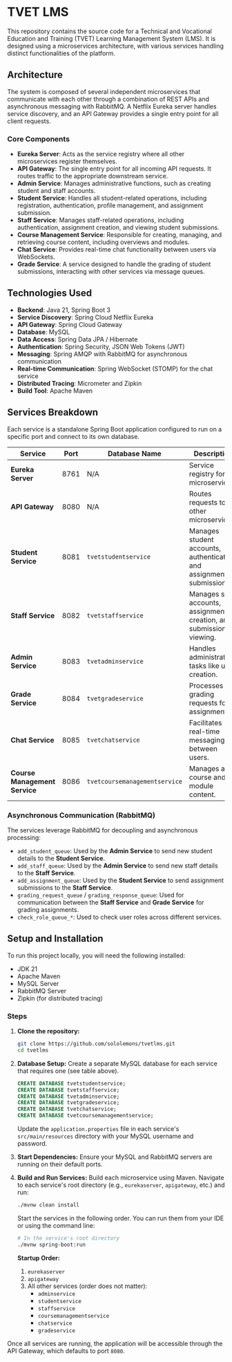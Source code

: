 # TVET LMS


This repository contains the source code for a Technical and Vocational Education and Training (TVET) Learning Management System (LMS). It is designed using a microservices architecture, with various services handling distinct functionalities of the platform.

## Architecture

The system is composed of several independent microservices that communicate with each other through a combination of REST APIs and asynchronous messaging with RabbitMQ. A Netflix Eureka server handles service discovery, and an API Gateway provides a single entry point for all client requests.

### Core Components

*   **Eureka Server**: Acts as the service registry where all other microservices register themselves.
*   **API Gateway**: The single entry point for all incoming API requests. It routes traffic to the appropriate downstream service.
*   **Admin Service**: Manages administrative functions, such as creating student and staff accounts.
*   **Student Service**: Handles all student-related operations, including registration, authentication, profile management, and assignment submission.
*   **Staff Service**: Manages staff-related operations, including authentication, assignment creation, and viewing student submissions.
*   **Course Management Service**: Responsible for creating, managing, and retrieving course content, including overviews and modules.
*   **Chat Service**: Provides real-time chat functionality between users via WebSockets.
*   **Grade Service**: A service designed to handle the grading of student submissions, interacting with other services via message queues.

## Technologies Used

*   **Backend**: Java 21, Spring Boot 3
*   **Service Discovery**: Spring Cloud Netflix Eureka
*   **API Gateway**: Spring Cloud Gateway
*   **Database**: MySQL
*   **Data Access**: Spring Data JPA / Hibernate
*   **Authentication**: Spring Security, JSON Web Tokens (JWT)
*   **Messaging**: Spring AMQP with RabbitMQ for asynchronous communication
*   **Real-time Communication**: Spring WebSocket (STOMP) for the chat service
*   **Distributed Tracing**: Micrometer and Zipkin
*   **Build Tool**: Apache Maven

## Services Breakdown

Each service is a standalone Spring Boot application configured to run on a specific port and connect to its own database.

| Service                     | Port | Database Name                 | Description                                                                                              |
| --------------------------- | ---- | ----------------------------- | -------------------------------------------------------------------------------------------------------- |
| **Eureka Server**           | 8761 | N/A                           | Service registry for the microservices.                                                                  |
| **API Gateway**             | 8080 | N/A                           | Routes requests to other microservices.                                                                  |
| **Student Service**         | 8081 | `tvetstudentservice`          | Manages student accounts, authentication, and assignment submissions.                                    |
| **Staff Service**           | 8082 | `tvetstaffservice`            | Manages staff accounts, assignment creation, and submission viewing.                                     |
| **Admin Service**           | 8083 | `tvetadminservice`            | Handles administrative tasks like user creation.                                                         |
| **Grade Service**           | 8084 | `tvetgradeservice`            | Processes grading requests for assignments.                                                              |
| **Chat Service**            | 8085 | `tvetchatservice`             | Facilitates real-time messaging between users.                                                           |
| **Course Management Service** | 8086 | `tvetcoursemanagementservice` | Manages all course and module content.                                                                   |

### Asynchronous Communication (RabbitMQ)

The services leverage RabbitMQ for decoupling and asynchronous processing:

*   `add_student_queue`: Used by the **Admin Service** to send new student details to the **Student Service**.
*   `add_staff_queue`: Used by the **Admin Service** to send new staff details to the **Staff Service**.
*   `add_assignment_queue`: Used by the **Student Service** to send assignment submissions to the **Staff Service**.
*   `grading_request_queue` / `grading_response_queue`: Used for communication between the **Staff Service** and **Grade Service** for grading assignments.
*   `check_role_queue_*`: Used to check user roles across different services.

## Setup and Installation

To run this project locally, you will need the following installed:

*   JDK 21
*   Apache Maven
*   MySQL Server
*   RabbitMQ Server
*   Zipkin (for distributed tracing)

### Steps

1.  **Clone the repository:**
    ```bash
    git clone https://github.com/sololemons/tvetlms.git
    cd tvetlms
    ```

2.  **Database Setup:**
    Create a separate MySQL database for each service that requires one (see table above).
    ```sql
    CREATE DATABASE tvetstudentservice;
    CREATE DATABASE tvetstaffservice;
    CREATE DATABASE tvetadminservice;
    CREATE DATABASE tvetgradeservice;
    CREATE DATABASE tvetchatservice;
    CREATE DATABASE tvetcoursemanagementservice;
    ```
    Update the `application.properties` file in each service's `src/main/resources` directory with your MySQL username and password.

3.  **Start Dependencies:**
    Ensure your MySQL and RabbitMQ servers are running on their default ports.

4.  **Build and Run Services:**
    Build each microservice using Maven. Navigate to each service's root directory (e.g., `eurekaserver`, `apigateway`, etc.) and run:
    ```bash
    ./mvnw clean install
    ```
    Start the services in the following order. You can run them from your IDE or using the command line:

    ```bash
    # In the service's root directory
    ./mvnw spring-boot:run
    ```

    **Startup Order:**
    1.  `eurekaserver`
    2.  `apigateway`
    3.  All other services (order does not matter):
        *   `adminservice`
        *   `studentservice`
        *   `staffservice`
        *   `coursemanagementservice`
        *   `chatservice`
        *   `gradeservice`

Once all services are running, the application will be accessible through the API Gateway, which defaults to port `8080`.
